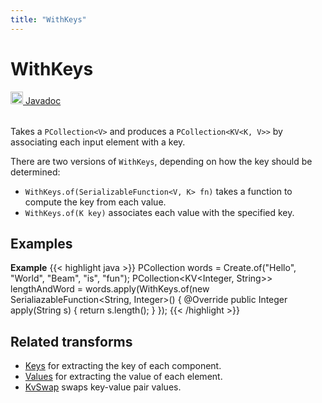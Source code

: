 ```yaml
---
title: "WithKeys"
---
```

<!--
Licensed under the Apache License, Version 2.0 (the "License");
you may not use this file except in compliance with the License.
You may obtain a copy of the License at

http://www.apache.org/licenses/LICENSE-2.0

Unless required by applicable law or agreed to in writing, software
distributed under the License is distributed on an "AS IS" BASIS,
WITHOUT WARRANTIES OR CONDITIONS OF ANY KIND, either express or implied.
See the License for the specific language governing permissions and
limitations under the License.
-->
# WithKeys
<table align="left">
    <a target="_blank" class="button"
        href="https://beam.apache.org/releases/javadoc/current/index.html?org/apache/beam/sdk/transforms/WithKeys.html">
      <img src="https://beam.apache.org/images/logos/sdks/java.png" width="20px" height="20px"
           alt="Javadoc" />
     Javadoc
    </a>
</table>
<br><br>

Takes a `PCollection<V>` and produces a `PCollection<KV<K, V>>` by associating
each input element with a key.

There are two versions of `WithKeys`, depending on how the key should be determined:

* `WithKeys.of(SerializableFunction<V, K> fn)` takes a function to
  compute the key from each value.
* `WithKeys.of(K key)` associates each value with the specified key.

## Examples
**Example**
{{< highlight java >}}
PCollection<String> words = Create.of("Hello", "World", "Beam", "is", "fun");
PCollection<KV<Integer, String>> lengthAndWord =
  words.apply(WithKeys.of(new SerialiazableFunction<String, Integer>() {
    @Override
    public Integer apply(String s) {
      return s.length();
    }
  });
{{< /highlight >}}

## Related transforms 
* [Keys](/documentation/transforms/java/elementwise/keys) for extracting the key of each component.
* [Values](/documentation/transforms/java/elementwise/values) for extracting the value of each element.
* [KvSwap](/documentation/transforms/java/elementwise/kvswap) swaps key-value pair values.
